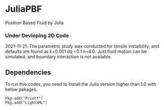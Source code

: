 # JuliaPBF
Position Based Fluid by Julia

### Under Devloping 2D Code
2021-11-21: The parametric study was conducted for tensile instalbility, and defaults are found as k=0.001 dq =0.1 n=4.0. Just fluid motion can be simulated, and boundary interaction is not available. 

## Dependencies

To run this codes, you need to install the Julia version higher than 1.0 with below pakages.
```
Pkg.add("Printf")
Pkg.add("LightXML")
```

